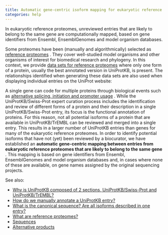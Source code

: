```yaml
---
title: Automatic gene-centric isoform mapping for eukaryotic reference proteome entries
categories: help
---
```


In eukaryotic reference proteomes, unreviewed entries that are likely to belong to the same gene are computationally mapped, based on gene identifiers from Ensembl, EnsemblGenomes and model organism databases.

Some proteomes have been (manually and algorithmically) selected as [reference proteomes](http://www.uniprot.org/help/reference%5Fproteome) . They cover well-studied model organisms and other organisms of interest for biomedical research and phylogeny. In this context, we provide [data sets for reference proteomes](https://ftp.uniprot.org/pub/databases/uniprot/current%5Frelease/knowledgebase/reference%5Fproteomes) where only one form of a protein, usually the best annotated version in UniProtKB, is present. The relationships identified when generating these data sets are also used when displaying individual entries on the UniProt website:

A single gene can code for multiple proteins through biological events such as [alternative splicing, initiation and promoter usage](http://www.uniprot.org/help/alternative%5Fproducts) . While the UniProtKB/Swiss-Prot expert curation process includes the identification and review of different forms of a protein and their description in a single UniProtKB/Swiss-Prot entry, its focus is the functional annotation of proteins. For this reason, not all potential isoforms of a protein that are available in UniProtKB/TrEMBL can be reviewed and merged into a single entry. This results in a larger number of UniProtKB entries than genes for many of the eukaryotic reference proteomes. In order to identify potential isoforms that have not (yet) been reviewed by a biocurator, we have established an **automatic gene-centric mapping between entries from eukaryotic reference proteomes that are likely to belong to the same gene** . This mapping is based on gene identifiers from Ensembl, EnsemblGenomes and model organism databases and, in cases where none of these are available, on gene names assigned by the original sequencing projects.

See also:

-   [Why is UniProtKB composed of 2 sections, UniProtKB/Swiss-Prot and UniProtKB/TrEMBL?](http://www.uniprot.org/help/uniprotkb%5Fsections)
-   [How do we manually annotate a UniProtKB entry?](http://www.uniprot.org/help/manual%5Fcuration)
-   [What is the canonical sequence? Are all isoforms described in one entry?](http://www.uniprot.org/help/canonical%5Fand%5Fisoforms)
-   [What are reference proteomes?](http://www.uniprot.org/help/reference%5Fproteome)
-   [Sequences](http://www.uniprot.org/help/sequences)
-   [Alternative products](https://www.uniprot.org/help/alternative%5fproducts)
